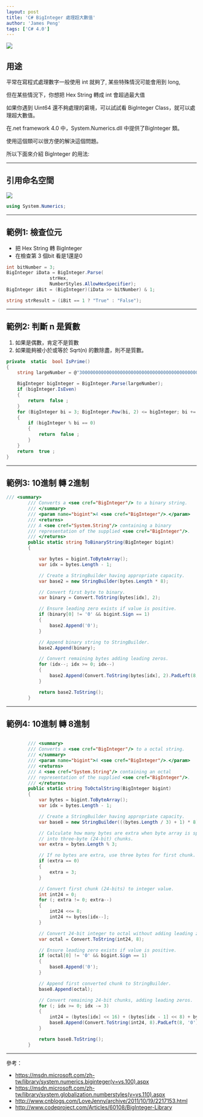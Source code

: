 ```yaml
---
layout: post
title: 'C# BigInteger 處理超大數值'
author: 'James Peng'
tags: ['C# 4.0']
---
```


![](http://i.imgur.com/Ja9GoGW.jpg)

## 用途 ##

平常在寫程式處理數字一般使用 int 就夠了, 某些特殊情況可能會用到 long, 

但在某些情況下，你想把 Hex String 轉成 int 會超過最大值

如果你遇到 Uint64 還不夠處理的窘境，可以試試看 BigInteger Class，就可以處理超大數值。

在.net framework 4.0 中，System.Numerics.dll 中提供了BigInteger 類。

使用這個類可以很方便的解決這個問題。

所以下面來介紹 BigInteger 的用法:


----------

## 引用命名空間 ##

![](http://i.imgur.com/t6jTfdI.png)

~~~csharp
using System.Numerics;
~~~


----------


## 範例1: 檢查位元 ##

- 把 Hex String 轉 BigInteger
- 在檢查第 3 個bit 看是1還是0

~~~csharp
int bitNumber = 3;
BigInteger iData = BigInteger.Parse(
                strHex,
                NumberStyles.AllowHexSpecifier);
BigInteger iBit = (BigInteger)(iData >> bitNumber) & 1;

string strResult = (iBit == 1 ? "True" : "False");
~~~

----------


## 範例2: 判斷 n 是質數 ##

1. 如果是偶數，肯定不是質數
2. 如果能夠被小於或等於 Sqrt(n) 的數除盡，則不是質數。

~~~csharp
private  static  bool IsPrime()
{
    string largeNumber = @"300000000000000000000000000000000000000000000000000000000000000000000000000000000000000000000000000000000000000000000000000000000000000000000000000000000000000000000000000000000000000000000000000000000000000000000000000000000000000000000000000000000000000000000000000000000000000000000000000000000000000000000000000000000000000000000000000000000000000000000000000000000000000000000000000001";

    BigInteger bigInteger = BigInteger.Parse(largeNumber);
    if (bigInteger.IsEven)
    {
        return  false ;
    }
    for (BigInteger bi = 3; BigInteger.Pow(bi, 2) <= bigInteger; bi += 2)
    {
        if (bigInteger % bi == 0)
        {
            return  false ;
        }
    }
    return  true ;
}
~~~


----------


## 範例3: 10進制 轉 2進制 ##

~~~csharp
/// <summary>
        /// Converts a <see cref="BigInteger"/> to a binary string.
        /// </summary>
        /// <param name="bigint">A <see cref="BigInteger"/>.</param>
        /// <returns>
        /// A <see cref="System.String"/> containing a binary
        /// representation of the supplied <see cref="BigInteger"/>.
        /// </returns>
        public static string ToBinaryString(BigInteger bigint)
        {

            var bytes = bigint.ToByteArray();
            var idx = bytes.Length - 1;

            // Create a StringBuilder having appropriate capacity.
            var base2 = new StringBuilder(bytes.Length * 8);

            // Convert first byte to binary.
            var binary = Convert.ToString(bytes[idx], 2);

            // Ensure leading zero exists if value is positive.
            if (binary[0] != '0' && bigint.Sign == 1)
            {
                base2.Append('0');
            }

            // Append binary string to StringBuilder.
            base2.Append(binary);

            // Convert remaining bytes adding leading zeros.
            for (idx--; idx >= 0; idx--)
            {
                base2.Append(Convert.ToString(bytes[idx], 2).PadLeft(8, '0'));
            }

            return base2.ToString();
        }
~~~


----------


## 範例4: 10進制 轉 8進制 ##

~~~csharp

 		/// <summary>
        /// Converts a <see cref="BigInteger"/> to a octal string.
        /// </summary>
        /// <param name="bigint">A <see cref="BigInteger"/>.</param>
        /// <returns>
        /// A <see cref="System.String"/> containing an octal
        /// representation of the supplied <see cref="BigInteger"/>.
        /// </returns>
        public static string ToOctalString(BigInteger bigint)
        {
            var bytes = bigint.ToByteArray();
            var idx = bytes.Length - 1;

            // Create a StringBuilder having appropriate capacity.
            var base8 = new StringBuilder(((bytes.Length / 3) + 1) * 8);

            // Calculate how many bytes are extra when byte array is split
            // into three-byte (24-bit) chunks.
            var extra = bytes.Length % 3;

            // If no bytes are extra, use three bytes for first chunk.
            if (extra == 0)
            {
                extra = 3;
            }

            // Convert first chunk (24-bits) to integer value.
            int int24 = 0;
            for (; extra != 0; extra--)
            {
                int24 <<= 8;
                int24 += bytes[idx--];
            }

            // Convert 24-bit integer to octal without adding leading zeros.
            var octal = Convert.ToString(int24, 8);

            // Ensure leading zero exists if value is positive.
            if (octal[0] != '0' && bigint.Sign == 1)
            {
                base8.Append('0');
            }

            // Append first converted chunk to StringBuilder.
            base8.Append(octal);

            // Convert remaining 24-bit chunks, adding leading zeros.
            for (; idx >= 0; idx -= 3)
            {
                int24 = (bytes[idx] << 16) + (bytes[idx - 1] << 8) + bytes[idx - 2];
                base8.Append(Convert.ToString(int24, 8).PadLeft(8, '0'));
            }

            return base8.ToString();
        }

~~~

----------

參考：

- https://msdn.microsoft.com/zh-tw/library/system.numerics.biginteger(v=vs.100).aspx
- https://msdn.microsoft.com/zh-tw/library/system.globalization.numberstyles(v=vs.110).aspx
- http://www.cnblogs.com/LoveJenny/archive/2011/10/19/2217153.html
- http://www.codeproject.com/Articles/60108/BigInteger-Library

